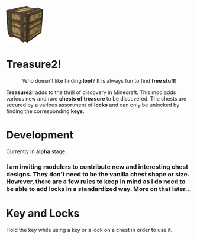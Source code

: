 ![](./Treasure2-1.12.2/src/resources/treasure2-github-logo.png)
# Treasure2!
<p align="center">Who doesn't like finding <b>loot</b>?  It is always fun to find <b>free stuff</b>!</p>

<b>Treasure2!</b> adds to the thrill of discovery in Minecraft. This mod adds various new and rare <b>chests of treasure</b> to be discovered. The chests are secured by a various assortment of <b>locks</b> and can only be unlocked by finding the corresponding <b>keys</b>.

# Development
Currently in **alpha** stage.

### I am inviting modelers to contribute new and interesting chest designs. They don't need to be the vanilla chest shape or size. However, there are a few rules to keep in mind as I do need to be able to add locks in a standardized way.  More on that later...

# Key and Locks
Hold the <Shift> key while using a key or a lock on a chest in order to use it.
